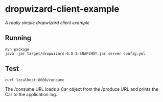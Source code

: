 # dropwizard-client-example

*A really simple dropwizard client example*

## Running

```
mvn package
java -jar target/dropwizard-0.0.1-SNAPSHOT.jar server config.yml
```

## Test

```
curl localhost:8080/consume
```

The /consume URL loads a Car object from the /produce URL and prints the Car to the application log.
